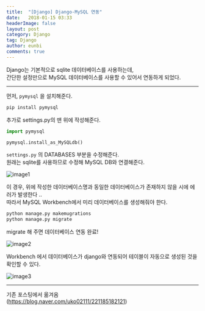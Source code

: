 ```yaml
---
title:  "[Django] Django-MySQL 연동"
date:   2018-01-15 03:33
headerImage: false
layout: post
category: Django
tag: Django
author: eunbi
comments: true
---
```



Django는 기본적으로 sqlite 데이터베이스를 사용하는데,  
간단한 설정만으로 MySQL 데이터베이스를 사용할 수 있어서 연동하게 되었다.  

---  

먼저, `pymysql` 을 설치해준다.  

```python
pip install pymysql  
```  

추가로 settings.py의 맨 위에 작성해준다.  

```python
import pymysql

pymysql.install_as_MySQLdb()
```  
`settings.py` 의 DATABASES 부분을 수정해준다.  
원래는 sqlite를 사용하므로 수정해 MySQL DB와 연결해준다.  

![image1](http://eun-bi.github.io/images/posting/1225_1.png)  

이 경우, 위에 작성한 데이터베이스명과 동일한 데이터베이스가 존재하지 않을 시에 에러가 발생한다 ..  
따라서 MySQL Workbench에서 미리 데이터베이스를 생성해줘야 한다.  

```python
python manage.py makemugrations
python manage.py migrate
```  

migrate 해 주면 데이터베이스 연동 완료!  

![image2](http://eun-bi.github.io/images/posting/1225_2.png)  


Workbench 에서 데이터베이스가 django와 연동되어 테이블이 자동으로 생성된 것을 확인할 수 있다.  


![image3](http://eun-bi.github.io/images/posting/1225_3.png)  



---
기존 포스팅에서 옮겨옴  
(<https://blog.naver.com/uko02111/221185182121>)  
